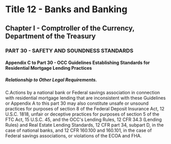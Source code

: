 
# Title 12 - Banks and Banking
## Chapter I - Comptroller of the Currency, Department of the Treasury
### PART 30 - SAFETY AND SOUNDNESS STANDARDS
#### Appendix C to Part 30 - OCC Guidelines Establishing Standards for Residential Mortgage Lending Practices
##### Relationship to Other Legal Requirements.

C.Actions by a national bank or Federal savings association in connection with residential mortgage lending that are inconsistent with these Guidelines or Appendix A to this part 30 may also constitute unsafe or unsound practices for purposes of section 8 of the Federal Deposit Insurance Act, 12 U.S.C. 1818, unfair or deceptive practices for purposes of section 5 of the FTC Act, 15 U.S.C. 45, and the OCC's Lending Rules, 12 CFR 34.3 (Lending Rules) and Real Estate Lending Standards, 12 CFR part 34, subpart D, in the case of national banks, and 12 CFR 160.100 and 160.101, in the case of Federal savings associations, or violations of the ECOA and FHA.
